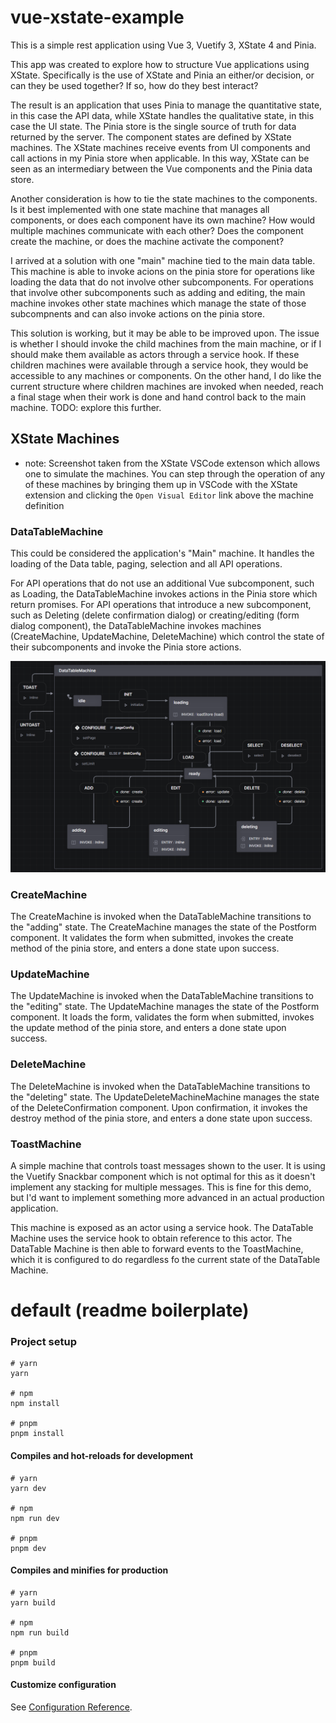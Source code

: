 # vue-xstate-example

This is a simple rest application using Vue 3, Vuetify 3, XState 4 and Pinia.

This app was created to explore how to structure Vue applications using XState.
Specifically is the use of XState and Pinia an either/or decision, or can they be used together?
If so, how do they best interact?

The result is an application that uses Pinia to manage the quantitative state, in this case the API
data, while XState handles the qualitative state, in this case the UI state.  The Pinia store is the
single source of truth for data returned by the server.  The component states are defined by XState
machines.  The XState machines receive events from UI components and call actions in my Pinia store
when applicable.  In this way, XState can be seen as an intermediary between the Vue components and the
Pinia data store.

Another consideration is how to tie the state machines to the components.  Is it best implemented with
one state machine that manages all components, or does each component have its own machine? How would
multiple machines communicate with each other?  Does the component create the machine, or does the machine
activate the component?

I arrived at a solution with one "main" machine tied to the main data table.  This machine is able
to invoke acions on the pinia store for operations like loading the data that do not involve other
subcomponents.  For operations that involve other subcomponents such as adding and editing, the main
machine invokes other state machines which manage the state of those subcompnents and can also
invoke actions on the pinia store.

This solution is working, but it may be able to be improved upon.  The issue is whether I should invoke
the child machines from the main machine, or if I should make them available as actors through a service
hook.  If these children machines were available through a service hook, they would be accessible to any machines
or components.  On the other hand, I do like the current structure where children machines are invoked when
needed, reach a final stage when their work is done and hand control back to the main machine.  TODO: explore this further.



## XState Machines
* note: Screenshot taken from the XState VSCode extenson which allows one to simulate the machines.  You can step through the operation of any of these machines by bringing them up in VSCode with the XState extension and clicking the `Open Visual Editor` link above the machine definition

### DataTableMachine
This could be considered the application's "Main" machine.  It handles the loading of the Data table,
paging, selection and all API operations.

For API operations that do not use an additional Vue subcomponent, such as Loading, the DataTableMachine
invokes actions in the Pinia store which return promises.  For API operations that introduce a new
subcomponent, such as Deleting (delete confirmation dialog) or creating/editing (form dialog component),
the DataTableMachine invokes machines (CreateMachine, UpdateMachine, DeleteMachine) which control the
state of their subcomponents and invoke the Pinia store actions.

![DataTableMachine](docs/assets/images/datatable_machine.png)

### CreateMachine
The CreateMachine is invoked when the DataTableMachine transitions to the "adding" state.  The
CreateMachine manages the state of the Postform component.  It validates the form when submitted,
invokes the create method of the pinia store, and enters a done state upon success.

### UpdateMachine
The UpdateMachine is invoked when the DataTableMachine transitions to the "editing" state.  The
UpdateMachine manages the state of the Postform component.  It loads the form, validates the form
when submitted, invokes the update method of the pinia store, and enters a done state upon success.

### DeleteMachine
The DeleteMachine is invoked when the DataTableMachine transitions to the "deleting" state.  The
UpdateDeleteMachineMachine manages the state of the DeleteConfirmation component.  Upon confirmation,
it invokes the destroy method of the pinia store, and enters a done state upon success.

### ToastMachine
A simple machine that controls toast messages shown to the user.  It is using the Vuetify Snackbar component
which is not optimal for this as it doesn't implement any stacking for multiple messages.  This is fine for
this demo, but I'd want to implement something more advanced in an actual production application.

This machine is exposed as an actor using a service hook.  The DataTable Machine uses the service hook to
obtain reference to this actor.  The DataTable Machine is then able to forward events to the ToastMachine,
which it is configured to do regardless fo the current state of the DataTable Machine.

# default (readme boilerplate)


### Project setup

```
# yarn
yarn

# npm
npm install

# pnpm
pnpm install
```

#### Compiles and hot-reloads for development

```
# yarn
yarn dev

# npm
npm run dev

# pnpm
pnpm dev
```

#### Compiles and minifies for production

```
# yarn
yarn build

# npm
npm run build

# pnpm
pnpm build
```

#### Customize configuration

See [Configuration Reference](https://vitejs.dev/config/).
